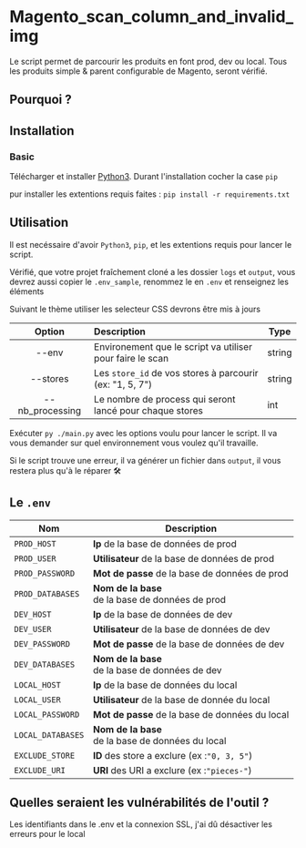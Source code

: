 # Magento_scan_column_and_invalid_img

Le script permet de parcourir les produits en font prod, dev ou local.
Tous les produits simple & parent configurable de Magento, seront vérifié.

## Pourquoi ?

## Installation

### Basic

Télécharger et installer [Python3](https://www.python.org/downloads/).
Durant l'installation cocher la case `pip`

pur installer les extentions requis faites : `pip install -r requirements.txt`

## Utilisation

Il est necéssaire d'avoir `Python3`, `pip`, et les extentions requis pour lancer le script.

Vérifié, que votre projet fraîchement cloné a les dossier `logs` et `output`, vous devrez aussi copier le `.env_sample`, renommez le en `.env` et renseignez les éléments

Suivant le thème utiliser les selecteur CSS devrons être mis à jours


|      Option      | Description                                               | Type   |
| :----------------: | :---------------------------------------------------------- | -------- |
|      --env      | Environement que le script va utiliser pour faire le scan | string |
|     --stores     | Les `store_id` de vos stores à parcourir (ex: "1, 5, 7")   | string |
| -- nb_processing | Le nombre de process qui seront lancé pour chaque stores | int    |

Exécuter `py ./main.py` avec les options voulu pour lancer le script.
Il va vous demander sur quel environnement vous voulez qu'il travaille.

Si le script trouve une erreur, il va générer un fichier dans `output`, il vous restera plus qu'à le réparer 🛠️

## Le `.env`


| Nom               | Description                                              |
| ------------------- | ---------------------------------------------------------- |
| `PROD_HOST`       | **Ip** de la base de données de prod                    |
| `PROD_USER`       | **Utilisateur** de la base de données de prod           |
| `PROD_PASSWORD`   | **Mot de passe** de la base de données de prod          |
| `PROD_DATABASES`  | **Nom de la base**<br /> de la base de données de prod  |
| `DEV_HOST`        | **Ip** de la base de données de dev                     |
| `DEV_USER`        | **Utilisateur** de la base de données de dev            |
| `DEV_PASSWORD`    | **Mot de passe** de la base de données de dev           |
| `DEV_DATABASES`   | **Nom de la base**<br /> de la base de données de dev   |
| `LOCAL_HOST`      | **Ip** de la base de données du local                   |
| `LOCAL_USER`      | **Utilisateur** de la base de donnée du local           |
| `LOCAL_PASSWORD`  | **Mot de passe** de la base de données du local         |
| `LOCAL_DATABASES` | **Nom de la base**<br /> de la base de données du local |
| `EXCLUDE_STORE`   | **ID** des store a exclure (ex :`"0, 3, 5"`)             |
| `EXCLUDE_URI`     | **URI** des URI a exclure (ex :`"pieces-"`)              |

## Quelles seraient les vulnérabilités de l'outil ?

Les identifiants dans le .env et la connexion SSL, j'ai dû désactiver les erreurs pour le local
